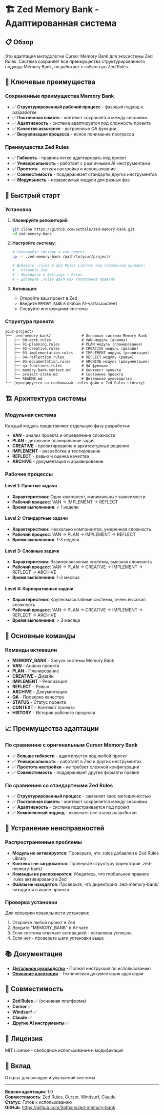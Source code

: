 # 🏗️ Zed Memory Bank - Адаптированная система

## 📋 Обзор
Это адаптация методологии Cursor Memory Bank для экосистемы Zed Rules. Система сохраняет все преимущества структурированного подхода Memory Bank, но работает с гибкостью Zed Rules.

## 🎯 Ключевые преимущества

### Сохраненные преимущества Memory Bank
- ✅ **Структурированный рабочий процесс** - фазовый подход к разработке
- ✅ **Постоянная память** - контекст сохраняется между сессиями
- ✅ **Адаптивность** - система адаптируется под сложность проекта
- ✅ **Качество assurance** - встроенные QA функции
- ✅ **Визуализация процесса** - ясное понимание прогресса

### Преимущества Zed Rules
- ✅ **Гибкость** - правила легко адаптировать под проект
- ✅ **Универсальность** - работает с различными AI-инструментами
- ✅ **Простота** - легкая настройка и использование
- ✅ **Совместимость** - поддерживает стандарты других инструментов
- ✅ **Модульность** - независимые модули для разных фаз

## 🚀 Быстрый старт

### Установка
1. **Клонируйте репозиторий**:
   ```bash
   git clone https://github.com/Sothale/zed-memory-bank.git
   cd zed-memory-bank
   ```

2. **Настройте систему**:
   ```bash
   # Скопируйте систему в ваш проект
   cp -r .zed-memory-bank /path/to/your/project/
   
   # Добавьте .rules в Zed Rules Library как глобальное правило:
   # - Откройте Zed
   # - Перейдите в Settings → Rules
   # - Добавьте .rules файл как глобальное правило
   ```

3. **Активация**:
   - Откройте ваш проект в Zed
   - Введите `MEMORY_BANK` в любой AI-чат/ассистент
   - Следуйте инструкциям системы

### Структура проекта
```
your-project/
├── .zed-memory-bank/              # Основная система Memory Bank
│   ├── 00-core.rules              # VAN модуль (анализ)
│   ├── 01-planning.rules          # PLAN модуль (планирование)
│   ├── 02-creative.rules          # CREATIVE модуль (дизайн)
│   ├── 03-implementation.rules    # IMPLEMENT модуль (реализация)
│   ├── 04-reflection.rules        # REFLECT модуль (ревью)
│   ├── 05-documentation.rules     # ARCHIVE модуль (документация)
│   ├── qa-functions.rules         # QA функции
│   ├── memory-bank-context.md     # Контекст проекта
│   ├── project-state.md           # Состояние проекта
│   └── README.md                  # Детальное руководство
└── (проецируется на глобальный .rules файл в Zed Rules Library)
```

## 🏗️ Архитектура системы

### Модульная система
Каждый модуль представляет отдельную фазу разработки:
- **VAN** - анализ проекта и определение сложности
- **PLAN** - детальное планирование задач
- **CREATIVE** - проектирование и архитектурные решения
- **IMPLEMENT** - разработка и тестирование
- **REFLECT** - ревью и оценка качества
- **ARCHIVE** - документация и архивирование

### Рабочие процессы

#### Level 1: Простые задачи
- **Характеристики**: Один компонент, минимальные зависимости
- **Рабочий процесс**: VAN → IMPLEMENT → REFLECT
- **Время выполнения**: < 1 недели

#### Level 2: Стандартные задачи
- **Характеристики**: Несколько компонентов, умеренная сложность
- **Рабочий процесс**: VAN → PLAN → IMPLEMENT → REFLECT
- **Время выполнения**: 1-3 недели

#### Level 3: Сложные задачи
- **Характеристики**: Взаимосвязанные системы, высокая сложность
- **Рабочий процесс**: VAN → PLAN → CREATIVE → IMPLEMENT → REFLECT → ARCHIVE
- **Время выполнения**: 1-3 месяца

#### Level 4: Корпоративные задачи
- **Характеристики**: Крупномасштабные системы, очень высокая сложность
- **Рабочий процесс**: VAN → PLAN → CREATIVE → IMPLEMENT → REFLECT → ARCHIVE
- **Время выполнения**: > 3 месяца

## 🔧 Основные команды

### Команды активации
- **MEMORY_BANK** - Запуск системы Memory Bank
- **VAN** - Анализ проекта
- **PLAN** - Планирование
- **CREATIVE** - Дизайн
- **IMPLEMENT** - Реализация
- **REFLECT** - Ревью
- **ARCHIVE** - Документация
- **QA** - Проверка качества
- **STATUS** - Статус проекта
- **CONTEXT** - Контекст проекта
- **HISTORY** - История рабочего процесса

## 📈 Преимущества адаптации

### По сравнению с оригинальным Cursor Memory Bank
- ✅ **Больше гибкости** - адаптируется под любой проект
- ✅ **Универсальность** - работает в Zed и других инструментах
- ✅ **Простота настройки** - не требует сложной конфигурации
- ✅ **Совместимость** - поддерживает другие форматы правил

### По сравнению со стандартными Zed Rules
- ✅ **Структурированный процесс** - заменяет хаос методичностью
- ✅ **Постоянная память** - контекст сохраняется между сессиями
- ✅ **Адаптивность** - система подстраивается под проект
- ✅ **Комплексный подход** - включает все этапы разработки

## 🚨 Устранение неисправностей

### Распространенные проблемы
- **Модуль не активируется**: Проверьте, что .rules добавлен в Zed Rules Library
- **Контекст не загружается**: Проверьте структуру директории .zed-memory-bank/
- **Команды не распознаются**: Убедитесь, что глобальное правило .rules активировано в Zed
- **Файлы не находятся**: Проверьте, что директория .zed-memory-bank/ находится в корне проекта

### Проверка установки
Для проверки правильности установки:
1. Откройте любой проект в Zed
2. Введите "MEMORY_BANK" в AI-чате
3. Если система отвечает активацией - установка успешна
4. Если нет - проверьте шаги установки выше

## 📚 Документация

- **[Детальное руководство](.zed-memory-bank/README.md)** - Полная инструкция по использованию
- **[Описание адаптации](ZED_MEMORY_BANK_ADAPTATION.md)** - Техническая документация адаптации

## 🔧 Совместимость

- **Zed Rules** ✅ (основная платформа)
- **Cursor** ✅
- **Windsurf** ✅
- **Claude** ✅
- **Другие AI инструменты** ✅

## 📝 Лицензия
MIT License - свободное использование и модификация

## 🤝 Вклад
Открыт для вкладов и улучшений системы

---

**Версия адаптации**: 1.0  
**Совместимость**: Zed Rules, Cursor, Windsurf, Claude  
**Статус**: Готов к использованию  
**GitHub**: https://github.com/Sothale/zed-memory-bank
